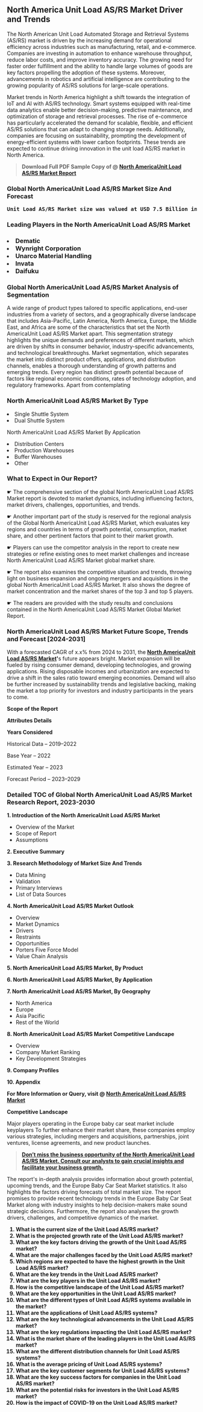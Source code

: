 <p> <h2>North America Unit Load AS/RS Market Driver and Trends</h2><p>The North American Unit Load Automated Storage and Retrieval Systems (AS/RS) market is driven by the increasing demand for operational efficiency across industries such as manufacturing, retail, and e-commerce. Companies are investing in automation to enhance warehouse throughput, reduce labor costs, and improve inventory accuracy. The growing need for faster order fulfillment and the ability to handle large volumes of goods are key factors propelling the adoption of these systems. Moreover, advancements in robotics and artificial intelligence are contributing to the growing popularity of AS/RS solutions for large-scale operations.</p><p>Market trends in North America highlight a shift towards the integration of IoT and AI with AS/RS technology. Smart systems equipped with real-time data analytics enable better decision-making, predictive maintenance, and optimization of storage and retrieval processes. The rise of e-commerce has particularly accelerated the demand for scalable, flexible, and efficient AS/RS solutions that can adapt to changing storage needs. Additionally, companies are focusing on sustainability, prompting the development of energy-efficient systems with lower carbon footprints. These trends are expected to continue driving innovation in the unit load AS/RS market in North America.</p></p><blockquote id="" class=""><strong>Download Full PDF Sample Copy of @&nbsp;<a href="https://www.verifiedmarketreports.com/download-sample/?rid=518438&utm_source=GitHub-Jan&utm_medium=285" target="_blank">North AmericaUnit Load AS/RS Market Report</a>&nbsp;&nbsp;</strong></blockquote><h3 id="" class=""><strong>Global&nbsp;North AmericaUnit Load AS/RS Market Size And Forecast</strong></h3><pre class="reader-text-block__code-block"><strong>Unit Load AS/RS Market size was valued at USD 7.5 Billion in 2022 and is projected to reach USD 15.3 Billion by 2030, growing at a CAGR of 9.8% from 2024 to 2030.</strong></pre><h3 id="" class="">Leading Players in the&nbsp;North AmericaUnit Load AS/RS Market</h3><h3 class=""></Li><Li>Dematic</Li><Li> Wynright Corporation</Li><Li> Unarco Material Handling</Li><Li> Invata</Li><Li> Daifuku</h3><h3 id="" class="">Global&nbsp;North AmericaUnit Load AS/RS Market Analysis of Segmentation</h3><p id="" class="">A wide range of product types tailored to specific applications, end-user industries from a variety of sectors, and a geographically diverse landscape that includes Asia-Pacific, Latin America, North America, Europe, the Middle East, and Africa are some of the characteristics that set the North AmericaUnit Load AS/RS Market apart. This segmentation strategy highlights the unique demands and preferences of different markets, which are driven by shifts in consumer behavior, industry-specific advancements, and technological breakthroughs. Market segmentation, which separates the market into distinct product offers, applications, and distribution channels, enables a thorough understanding of growth patterns and emerging trends. Every region has distinct growth potential because of factors like regional economic conditions, rates of technology adoption, and regulatory frameworks. Apart from contemplating</p><h3 id="" class="">North AmericaUnit Load AS/RS Market&nbsp;By Type</h3><p></Li><Li>Single Shuttle System</Li><Li> Dual Shuttle System</p><div class="" data-test-id=""><p>North AmericaUnit Load AS/RS Market&nbsp;By Application</p></div><p class=""></Li><Li>Distribution Centers</Li><Li> Production Warehouses</Li><Li> Buffer Warehouses</Li><Li> Other</p><div class="" data-test-id=""><h3><span class="">What to Expect in Our Report?</span></h3></div><div class="" data-test-id=""><p><span class="">☛ The comprehensive section of the global North AmericaUnit Load AS/RS Market report is devoted to market dynamics, including influencing factors, market drivers, challenges, opportunities, and trends.</span></p></div><div class="" data-test-id=""><p><span class="">☛ Another important part of the study is reserved for the regional analysis of the Global North AmericaUnit Load AS/RS Market, which evaluates key regions and countries in terms of growth potential, consumption, market share, and other pertinent factors that point to their market growth.</span></p></div><div class="" data-test-id=""><p><span class="">☛ Players can use the competitor analysis in the report to create new strategies or refine existing ones to meet market challenges and increase North AmericaUnit Load AS/RS Market global market share.</span></p></div><div class="" data-test-id=""><p><span class="">☛ The report also examines the competitive situation and trends, throwing light on business expansion and ongoing mergers and acquisitions in the global North AmericaUnit Load AS/RS Market. It also shows the degree of market concentration and the market shares of the top 3 and top 5 players.</span></p></div><div class="" data-test-id=""><p><span class="">☛ The readers are provided with the study results and conclusions contained in the North AmericaUnit Load AS/RS Market Global Market Report.</span></p></div><div class="" data-test-id=""><h3><span class="">North AmericaUnit Load AS/RS Market Future Scope, Trends and Forecast [2024-2031]</span></h3></div><div class="" data-test-id=""><p><span class="">With a forecasted CAGR of x.x% from 2024 to 2031, the <strong><a href="https://www.verifiedmarketreports.com/download-sample/?rid=518438&utm_source=GitHub-Jan&utm_medium=285" target="_blank">North AmericaUnit Load AS/RS Market</a>'</strong>s future appears bright. Market expansion will be fueled by rising consumer demand, developing technologies, and growing applications. Rising disposable incomes and urbanization are expected to drive a shift in the sales ratio toward emerging economies. Demand will also be further increased by sustainability trends and legislative backing, making the market a top priority for investors and industry participants in the years to come.</span></p><p id="ember66" class="ember-view reader-text-block__paragraph"><strong>Scope of the Report</strong></p><p id="ember67" class="ember-view reader-text-block__paragraph"><strong>Attributes Details</strong></p><p id="ember68" class="ember-view reader-text-block__paragraph"><strong>Years Considered</strong></p><p id="ember69" class="ember-view reader-text-block__paragraph">Historical Data &ndash; 2019&ndash;2022</p><p id="ember70" class="ember-view reader-text-block__paragraph">Base Year &ndash; 2022</p><p id="ember71" class="ember-view reader-text-block__paragraph">Estimated Year &ndash; 2023</p><p id="ember72" class="ember-view reader-text-block__paragraph">Forecast Period &ndash; 2023&ndash;2029</p></div><h3 id="" class="">Detailed TOC of Global North AmericaUnit Load AS/RS Market Research Report, 2023-2030</h3><p id="" class=""><strong>1. Introduction of the North AmericaUnit Load AS/RS Market</strong></p><ul><li>Overview of the Market</li><li>Scope of Report</li><li>Assumptions</li></ul><p id="" class=""><strong>2. Executive Summary</strong></p><p id="" class=""><strong>3. Research Methodology of Market Size And Trends</strong></p><ul><li>Data Mining</li><li>Validation</li><li>Primary Interviews</li><li>List of Data Sources</li></ul><p id="" class=""><strong>4. North AmericaUnit Load AS/RS Market Outlook</strong></p><ul><li>Overview</li><li>Market Dynamics</li><li>Drivers</li><li>Restraints</li><li>Opportunities</li><li>Porters Five Force Model</li><li>Value Chain Analysis</li></ul><p id="" class=""><strong>5. North AmericaUnit Load AS/RS Market, By Product</strong></p><p id="" class=""><strong>6. North AmericaUnit Load AS/RS Market, By Application</strong></p><p id="" class=""><strong>7. North AmericaUnit Load AS/RS Market, By Geography</strong></p><ul><li>North America</li><li>Europe</li><li>Asia Pacific</li><li>Rest of the World</li></ul><p id="" class=""><strong>8. North AmericaUnit Load AS/RS Market Competitive Landscape</strong></p><ul><li>Overview</li><li>Company Market Ranking</li><li>Key Development Strategies</li></ul><p id="" class=""><strong>9. Company Profiles</strong></p><p id="" class=""><strong>10. Appendix</strong></p><p><strong>For More Information or Query, visit&nbsp;@ <a href="https://www.verifiedmarketreports.com/product/unit-load-as-rs-market-size-and-forecast/" target="_blank">North AmericaUnit Load AS/RS Market</a></strong></p><p id="ember61" class="ember-view reader-text-block__paragraph"><strong>Competitive Landscape</strong></p><p id="ember62" class="ember-view reader-text-block__paragraph">Major players operating in the Europe baby car seat market include keyplayers To further enhance their market share, these companies employ various strategies, including mergers and acquisitions, partnerships, joint ventures, license agreements, and new product launches.</p><blockquote id="ember63" class="ember-view reader-text-block__blockquote"><strong><a href="https://www.verifiedmarketreports.com/download-sample/?rid=518438&utm_source=GitHub-Jan&utm_medium=285" target="_blank">Don&rsquo;t miss the business opportunity of the North AmericaUnit Load AS/RS Market. Consult our analysts to gain crucial insights and facilitate your business growth.</a></strong></blockquote><p id="ember64" class="ember-view reader-text-block__paragraph">The report's in-depth analysis provides information about growth potential, upcoming trends, and the Europe Baby Car Seat Market statistics. It also highlights the factors driving forecasts of total market size. The report promises to provide recent technology trends in the Europe Baby Car Seat Market along with industry insights to help decision-makers make sound strategic decisions. Furthermore, the report also analyses the growth drivers, challenges, and competitive dynamics of the market.</p><p class="ember-view reader-text-block__paragraph"><strong><ol> <li>What is the current size of the Unit Load AS/RS market?</li> <li>What is the projected growth rate of the Unit Load AS/RS market?</li> <li>What are the key factors driving the growth of the Unit Load AS/RS market?</li> <li>What are the major challenges faced by the Unit Load AS/RS market?</li> <li>Which regions are expected to have the highest growth in the Unit Load AS/RS market?</li> <li>What are the key trends in the Unit Load AS/RS market?</li> <li>What are the key players in the Unit Load AS/RS market?</li> <li>How is the competitive landscape of the Unit Load AS/RS market?</li> <li>What are the key opportunities in the Unit Load AS/RS market?</li> <li>What are the different types of Unit Load AS/RS systems available in the market?</li> <li>What are the applications of Unit Load AS/RS systems?</li> <li>What are the key technological advancements in the Unit Load AS/RS market? </li> <li>What are the key regulations impacting the Unit Load AS/RS market?</li> <li>What is the market share of the leading players in the Unit Load AS/RS market?</li> <li>What are the different distribution channels for Unit Load AS/RS systems?</li> <li>What is the average pricing of Unit Load AS/RS systems?</li> <li>What are the key customer segments for Unit Load AS/RS systems?</li> <li>What are the key success factors for companies in the Unit Load AS/RS market?</li> <li>What are the potential risks for investors in the Unit Load AS/RS market?</li> <li>How is the impact of COVID-19 on the Unit Load AS/RS market?</li></ol></strong></p>
